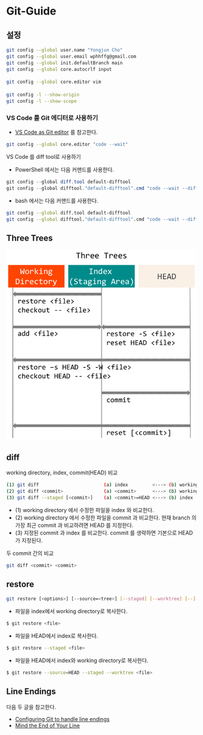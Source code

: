 # Git-Guide

## 설정

```bash
git config --global user.name "Yongjun Cho"
git config --global user.email wphhffg@gmail.com
git config --global init.defaultBranch main
git config --global core.autocrlf input

git config --global core.editor vim

git config -l --show-origin
git config -l --show-scope
```

### VS Code 를 Git 에디터로 사용하기

- [VS Code as Git editor](https://code.visualstudio.com/docs/editor/versioncontrol#_vs-code-as-git-editor) 를 참고한다.

```bash
git config --global core.editor "code --wait"
```

VS Code 를 diff tool로 사용하기

- PowerShell 에서는 다음 커맨드를 사용한다.

```powershell
git config --global diff.tool default-difftool
git config --global difftool."default-difftool".cmd "code --wait --diff `$LOCAL `$REMOTE"
```

- bash 에서는 다음 커맨드를 사용한다.

```bash
git config --global diff.tool default-difftool
git config --global difftool."default-difftool".cmd "code --wait --diff \$LOCAL \$REMOTE"
```

## Three Trees

![Three Trees](./images/three-trees.png)

## diff

working directory, index, commit(HEAD) 비교

```bash
(1) git diff                        (a) index         <---> (b) working directory
(2) git diff <commit>               (a) <commit>      <---> (b) working directory
(3) git diff --staged [<commit>]    (a) <commit>=HEAD <---> (b) index
```

- (1) working directory 에서 수정한 파일을 index 와 비교한다.
- (2) working directory 에서 수정한 파일을 commit 과 비교한다. 현재 branch 의 가장 최근 commit 과 비교하려면 HEAD 를 지정한다.
- (3) 지정된 commit 과 index 를 비교한다. commit 를 생략하면 기본으로 HEAD 가 지정된다.

두 commit 간의 비교

```bash
git diff <commit> <commit>
```

## restore

```bash
git restore [<options>] [--source=<tree>] [--staged] [--worktree] [--] <pathspec>…​
```

- 파일을 index에서 working directory로 복사한다.

```bash
$ git restore <file>
```

- 파일을 HEAD에서 index로 복사한다.

```bash
$ git restore --staged <file>
```

- 파일을 HEAD에서 index와 working directory로 복사한다.

```bash
$ git restore --source=HEAD --staged --worktree <file>
```

## Line Endings

다음 두 글을 참고한다.

- [Configuring Git to handle line endings](https://docs.github.com/en/free-pro-team@latest/github/using-git/configuring-git-to-handle-line-endings)
- [Mind the End of Your Line](https://adaptivepatchwork.com/2012/03/01/mind-the-end-of-your-line/)
